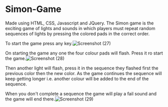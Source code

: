 # Simon-Game
Made using HTML, CSS, Javascript and JQuery.
The Simon game is the exciting game of lights and sounds in which players must repeat random sequences of lights by pressing the colored pads in the correct order.


To start the game press any key.![Screenshot (27)](https://user-images.githubusercontent.com/107677182/206906571-82a662c7-8389-4a27-9b6c-61d60eed5e86.png)


On starting the game any one the four colour pads will flash. Press it ro start the game.![Screenshot (28)](https://user-images.githubusercontent.com/107677182/206906747-e9501d52-9a6f-4b62-97e8-25e0763cb270.png)


Then another light will flash, press it in the sequence  they flashed first the previous color then the new color.
As the game continues the sequence will keep getting longer i.e. another colour will be added to the end of the sequence.


When you don't complete a sequence the game will play a fail sound and the game will end there.![Screenshot (29)](https://user-images.githubusercontent.com/107677182/206907119-e6bf602f-288f-4310-a9f2-8bd1e796b649.png)

